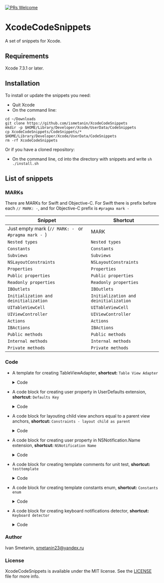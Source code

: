 [![PRs Welcome](https://img.shields.io/badge/PRs-welcome-brightgreen.svg?style=flat-square)](http://makeapullrequest.com)

# XcodeCodeSnippets

A set of snippets for Xcode.

## Requirements

Xcode 7.3.1 or later.

## Installation

To install or update the snippets you need:

* Quit Xcode
* On the command line:

```
cd ~/Downloads
git clone https://github.com/ismetanin/XcodeCodeSnippets
mkdir -p $HOME/Library/Developer/Xcode/UserData/CodeSnippets
cp XcodeCodeSnippets/CodeSnippets/* $HOME/Library/Developer/Xcode/UserData/CodeSnippets
rm -rf XcodeCodeSnippets
```

  Or if you have a cloned repository:

* On the command line, cd into the directory with snippets and write `sh ./install.sh`

## List of snippets

### MARKs

There are MARKs for Swift and Objective-C. For Swift there is prefix before each `// MARK: -`, and for Objective-C prefix is `#pragma mark -`

|Snippet|Shortcut|
|---|---|
|Just empty mark (`// MARK: - ` or `#pragma mark - `)     |MARK                                    |
|`Nested types`                                           |`Nested types`                          |
|`Constants`                                              |`Constants`                             |
|`Subviews`                                               |`Subviews`                              |
|`NSLayoutConstraints`                                    |`NSLayoutConstraints`                   |
|`Properties`                                             |`Properties`                            |
|`Public properties`                                      |`Public properties`                     |
|`Readonly properties`                                    |`Readonly properties`                   |
|`IBOutlets`                                              |`IBOutlets`                             |
|`Initialization and deinitialization`                    |`Initialization and deinitialization`   |
|`UITableViewCell`                                        |`UITableViewCell`                       |
|`UIViewController`                                       |`UIViewController`                      |
|`Actions`                                                |`Actions`                               |
|`IBActions`                                              |`IBActions`                             |
|`Public methods`                                         |`Public methods`                        |
|`Internal methods`                                       |`Internal methods`                      |
|`Private methods`                                        |`Private methods`                       |

### Code

* A template for creating TableViewAdapter, **shortcut:** `Table View Adapter`
  <details>
  <summary>Code</summary>
  <br>

   ```swift
   import UIKit

   protocol <#Your#>ViewAdapterOutput {
   }

   final class <#Your#>TableViewAdapter: NSObject {

       // MARK: - Constants

       private let output: <#Your#>ViewAdapterOutput

       // MARK: - Properties

       private var items: [<#ItemsType#>]
       private (set) var tableView: UITableView {
           didSet {
               tableView.register(UINib(nibName: <#CellName#>, bundle: nil), forCellReuseIdentifier: <#CellName#>)
           }
       }

       // MARK: - Initialization and deinitialization

       init(output: <#Your#>ViewAdapterOutput) {
           self.output = output
       }

       // MARK: - Internal helpers

       func set(tableView: UITableView) {
           self.tableView = tableView
       }

       func configure(with items: <#ItemsType#>) {
           self.items = items
      }

   }


   // MARK: - UITableViewDataSource

   extension <#Your#>TableViewAdapter: UITableViewDataSource {
       func tableView(_ tableView: UITableView, numberOfRowsInSection section: Int) -> Int {
           return items.count
       }

       func tableView(_ tableView: UITableView, cellForRowAt indexPath: IndexPath) -> UITableViewCell {
           let cell = UITableViewCell()
           return cell
       }
   }


   // MARK: - UITableViewDelegate

   extension <#Your#>TableViewAdapter: UITableViewDelegate {
       func tableView(_ tableView: UITableView, didSelectRowAt indexPath: IndexPath) {
           tableView.deselectRow(at: indexPath, animated: true)
       }
   }
   ```

  </details>
* A code block for creating user property in UserDefaults extension, **shortcut:** `Defaults Key`
  <details>
  <summary>Code</summary>
  <br>

   ```swift
    var <#defaultsKey#>: <#Type#> {
        get { return <#typeof#>(forKey: #function) }
        set { set(newValue, forKey: #function) }
    }
   ```

  </details>
* A code block for layouting child view anchors equal to a parent view anchors, **shortcut:** `Constraints - layout child as parent`
  <details>
  <summary>Code</summary>
  <br>

   ```swift
    <#childView#>.translatesAutoresizingMaskIntoConstraints = false

    if #available(iOS 11.0, *) {
        NSLayoutConstraint.activate([
            <#childView#>.topAnchor.constraint(equalTo: <#parentView#>.safeAreaLayoutGuide.topAnchor, constant: 0),
            <#childView#>.bottomAnchor.constraint(equalTo: <#parentView#>.safeAreaLayoutGuide.bottomAnchor, constant: 0),
            <#childView#>.leadingAnchor.constraint(equalTo: <#parentView#>.safeAreaLayoutGuide.leadingAnchor, constant: 0),
            <#childView#>.trailingAnchor.constraint(equalTo: <#parentView#>.safeAreaLayoutGuide.trailingAnchor, constant: 0)
            ])
    } else {
        NSLayoutConstraint.activate([
            <#childView#>.topAnchor.constraint(equalTo: <#parentView#>.topAnchor, constant: 0),
            <#childView#>.bottomAnchor.constraint(equalTo: <#parentView#>.bottomAnchor, constant: 0),
            <#childView#>.leadingAnchor.constraint(equalTo: <#parentView#>.leadingAnchor, constant: 0),
            <#childView#>.trailingAnchor.constraint(equalTo: <#parentView#>.trailingAnchor, constant: 0)
            ])
    }
   ```

  </details>
  
* A code block for creating user property in NSNotification.Name extension, **shortcut:** `NSNotification Name`
  <details>
  <summary>Code</summary>
  <br>

   ```swift
  static let <#notificationName#> = NSNotification.Name("<#projectName#>.notifications.<#notificationName#>")
   ```

  </details>
  
* A code block for creating template comments for unit test, **shortcut:** `testtemplate`
  <details>
  <summary>Code</summary>
  <br>

   ```swift
  // given

  // when

  // then

   ```

  </details>
  
* A code block for creating template constants enum, **shortcut:** `Constants enum`
  <details>
  <summary>Code</summary>
  <br>

   ```swift
    // MARK: - Nested types

    private enum Constants {

    }
    ```

   </details>
* A code block for creating keyboard notifications detector, **shortcut:** `Keyboard detector`
  <details>
  <summary>Code</summary>
  <br>

   ```swift
  func addKeyboardObservers() {
        NotificationCenter.default.addObserver(self,
                                               selector: #selector(keyboardWillShow),
                                               name: UIResponder.keyboardWillShowNotification,
                                               object: nil)
        NotificationCenter.default.addObserver(self,
                                               selector: #selector(keyboardWillHide),
                                               name: UIResponder.keyboardWillHideNotification,
                                               object: nil)
    }

    @objc
    func keyboardWillShow(notification: NSNotification) {
        guard
            let frame = notification.userInfo?[UIResponder.keyboardFrameEndUserInfoKey] as? NSValue
        else {
            return
        }
    }

    @objc
    func keyboardWillHide() {

    }
   ```

  </details>

### Author

Ivan Smetanin, smetanin23@yandex.ru

### License

XcodeCodeSnippets is available under the MIT license. See the [LICENSE](https://github.com/ismetanin/XcodeCodeSnippets/blob/master/LICENSE) file for more info.
